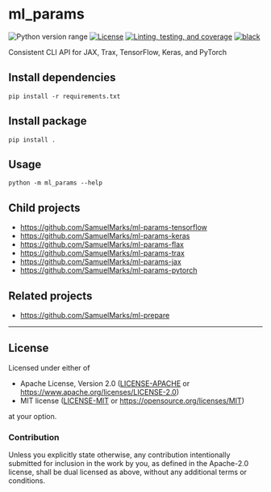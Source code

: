 ml_params
===============
![Python version range](https://img.shields.io/badge/python-2.7%E2%80%933.6+-blue.svg)
[![License](https://img.shields.io/badge/license-Apache--2.0%20OR%20MIT-blue.svg)](https://opensource.org/licenses/Apache-2.0)
[![Linting, testing, and coverage](https://github.com/SamuelMarks/ml-params/workflows/Linting/badge.svg)](https://github.com/SamuelMarks/ml-params/actions)
[![black](https://img.shields.io/badge/code%20style-black-000000.svg)](https://github.com/psf/black)

Consistent CLI API for JAX, Trax, TensorFlow, Keras, and PyTorch

## Install dependencies

    pip install -r requirements.txt

## Install package

    pip install .

## Usage

    python -m ml_params --help

## Child projects

  - https://github.com/SamuelMarks/ml-params-tensorflow
  - https://github.com/SamuelMarks/ml-params-keras
  - https://github.com/SamuelMarks/ml-params-flax
  - https://github.com/SamuelMarks/ml-params-trax
  - https://github.com/SamuelMarks/ml-params-jax
  - https://github.com/SamuelMarks/ml-params-pytorch


## Related projects

  - https://github.com/SamuelMarks/ml-prepare

---

## License

Licensed under either of

- Apache License, Version 2.0 ([LICENSE-APACHE](LICENSE-APACHE) or <https://www.apache.org/licenses/LICENSE-2.0>)
- MIT license ([LICENSE-MIT](LICENSE-MIT) or <https://opensource.org/licenses/MIT>)

at your option.

### Contribution

Unless you explicitly state otherwise, any contribution intentionally submitted
for inclusion in the work by you, as defined in the Apache-2.0 license, shall be
dual licensed as above, without any additional terms or conditions.
